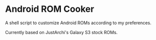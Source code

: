 Android ROM Cooker
==========

A shell script to customize Android ROMs according to my preferences.

Currently based on JustArchi's Galaxy S3 stock ROMs.
